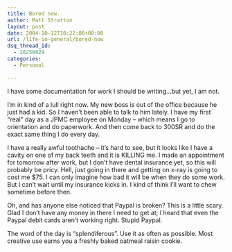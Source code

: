 ```yaml
---
title: Bored now.
author: Matt Stratton
layout: post
date: 2004-10-12T10:22:00+00:00
url: /life-in-general/bored-now
dsq_thread_id:
  - 28250829
categories:
  - Personal

---
```

I have some documentation for work I should be writing&#8230;but yet, I am not.

I&#8217;m in kind of a lull right now. My new boss is out of the office because he just had a kid. So I haven&#8217;t been able to talk to him lately. I have my first &#8220;real&#8221; day as a JPMC employee on Monday &#8211; which means I go to orientation and do paperwork. And then come back to 300SR and do the exact same thing I do every day.

I have a really awful toothache &#8211; it&#8217;s hard to see, but it looks like I have a cavity on one of my back teeth and it is KILLING me. I made an appointment for tomorrow after work, but I don&#8217;t have dental insurance yet, so this will probably be pricy. Hell, just going in there and getting on x-ray is going to cost me $75. I can only imagine how bad it will be when they do some work. But I can&#8217;t wait until my insurance kicks in. I kind of think I&#8217;ll want to chew sometime before then.

Oh, and has anyone else noticed that Paypal is broken? This is a little scary. Glad I don&#8217;t have any money in there I need to get at; I heard that even the Paypal debit cards aren&#8217;t working right. Stupid Paypal.

The word of the day is &#8220;splendiferous&#8221;. Use it as often as possible. Most creative use earns you a freshly baked oatmeal raisin cookie.